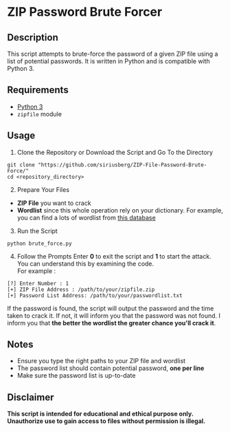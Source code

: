 # ZIP Password Brute Forcer

## Description
This script attempts to brute-force the password of a given ZIP file using a list of potential passwords. It is written in Python and is compatible with Python 3.

## Requirements
- <a href="https://www.python.org/">Python 3</a>
- `zipfile` module

## Usage
1. Clone the Repository or Download the Script and Go To the Directory<br>
```
git clone "https://github.com/siriusberg/ZIP-File-Password-Brute-Force/"
cd <repository_directory>
```
2. Prepare Your Files
- <b>ZIP File</b> you want to crack
- <b>Wordlist</b> since this whole operation rely on your dictionary. For example, you can find a lots of wordlist from <a href="https://github.com/duyet/bruteforce-database"> this database </a>
3. Run the Script
```
python brute_force.py
```
4. Follow the Prompts
Enter <b>0</b> to exit the script and <b>1</b> to start the attack. You can understand this by examining the code. <br>
For example :
```
[?] Enter Number : 1
[+] ZIP File Address : /path/to/your/zipfile.zip
[+] Password List Address: /path/to/your/passwordlist.txt
```
If the password is found, the script will output the password and the time taken to crack it. If not, it will inform you that the password was not found. I inform you that <b>the better the wordlist the greater chance you'll crack it</b>.

## Notes
- Ensure you type the right paths to your ZIP file and wordlist
- The password list should contain potential password, <b>one per line</b>
- Make sure the password list is up-to-date

## Disclaimer 
<b>This script is intended for educational and ethical purpose only. Unauthorize use to gain access to files without permission is illegal.</b>
